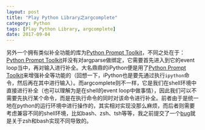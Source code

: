 ```yaml
---
layout: post
title: "Play Python Library之argcomplete"
category: Python
tags: [Play Python Library, argcomplete]
date: 2017-09-04
---
```




另外一个拥有类似补全功能的库为[Python Prompt Toolkit](https://github.com/jonathanslenders/python-prompt-toolkit)，不同之处在于：[Python Prompt Toolkit](https://github.com/jonathanslenders/python-prompt-toolkit)并没有对argparse做绑定，它需要首先进入到它的event loop当中，再对输入进行补全。大名鼎鼎的iPython便是用了[Python Prompt Toolkit](https://github.com/jonathanslenders/python-prompt-toolkit)来增强补全等功能的（回想一下，iPython也是要先通过执行`ipython`命令，然后再在其中进行输入）。而argcomplete则不一样，它是我们在shell环境中直接进行补全（也可以理解为是在shell的event loop中做事情），因此我们可以不需要先执行某个命令，而是在执行命令的同时对该命令进行补全。前者由于是统一地在python的运行环境中进行操作的，其实相对实现没那么麻烦，而后者则需要考虑兼容不同的shell环境，比如bash、zsh、tsh等等，我之前提交了一个[bug](https://github.com/kislyuk/argcomplete/issues/228)就是关于zsh和bash实现不同导致的。